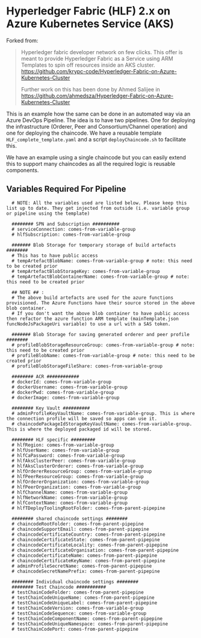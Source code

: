 # Hyperledger Fabric (HLF) 2.x on Azure Kubernetes Service (AKS)

Forked from:
> Hyperledger fabric developer network on few clicks. This offer is meant to provide Hyperledger Fabric as a Service using ARM Templates to spin off resources inside an AKS cluster. https://github.com/krypc-code/Hyperledger-Fabric-on-Azure-Kubernetes-Cluster
>
> Further work on this has been done by Ahmed Salijee in https://github.com/ahmedsza/Hyperledger-Fabric-on-Azure-Kubernetes-Cluster


This is an example how the same can be done in an automated way via an Azure DevOps Pipeline. The idea is to have two pipelines. One for deploying the infrastructure (Orderer, Peer and Consortium/Channel operation) and one for deploying the chaincode. We have a reusable template `HLF_complete_template.yaml` and a script `deployChaincode.sh` to facilitate this.

We have an example using a single chaincode but you can easily extend this to support many chaincodes as all the required logic is reusable components.

## Variables Required For Pipeline

```
  # NOTE: All the variables used are listed below. Please keep this list up to date. They get injected from outside (i.e. variable group or pipeline using the template)

  ######## SPN and Subscription ##########
  # serviceConnection: comes-from-variable-group
  # hlfSubscription: comes-from-variable-group  

  ####### Blob Storage for temporary storage of build artefacts ########
  # This has to have public access
  # tempArtefactBlobName: comes-from-variable-group # note: this need to be created prior
  # tempArtefactBlobStorageKey: comes-from-variable-group 
  # tempArtefactBlobContainerName: comes-from-variable-group # note: this need to be created prior

  ## NOTE ## :
  # The above build artefacts are used for the azure functions provisioned. The Azure Functions have their source stored in the above blob container.
  # If you don't want the above blob container to have public access then refactor the azure function ARM template (mainTemplate.json funcNodeJsPackageUri variable) to use a url with a SAS token.
  
  ####### Blob Storage for saving generated orderer and peer profile ########
  # profileBlobStorageResourceGroup: comes-from-variable-group # note: this need to be created prior
  # profileBlobName: comes-from-variable-group # note: this need to be created prior
  # profileBlobStorageFileShare: comes-from-variable-group

  ######## ACR ############
  # dockerId: comes-from-variable-group 
  # dockerUsername: comes-from-variable-group  
  # dockerPwd: comes-from-variable-group 
  # dockerImage: comes-from-variable-group
  
  ######## Key Vault ##########
  # adminProfileKeyVaultName: comes-from-variable-group. This is where the connection profile will be saved so apps can use it.
  # chaincodePackageIdStorageKeyVaultName: comes-from-variable-group. This is where the deployed packaged id will be stored.  

  ######## HLF specific #########
  # hlfRegion: comes-from-variable-group 
  # hlfUserName: comes-from-variable-group 
  # hlfCaPassword: comes-from-variable-group 
  # hlfAksClusterPeer: comes-from-variable-group 
  # hlfAksClusterOrderer: comes-from-variable-group 
  # hlfOrdererResourceGroup: comes-from-variable-group 
  # hlfPeerResourceGroup: comes-from-variable-group 
  # hlfOrdererOrganization: comes-from-variable-group  
  # hlfPeerOrganization: comes-from-variable-group 
  # hlfChannelName: comes-from-variable-group 
  # hlfNetworkName: comes-from-variable-group 
  # hlfContextName: comes-from-variable-group 
  # hlfTDeployToolingRootFolder: comes-from-parent-pipepine

  ######## shared chaincode settings ########
  # chaincodeRootFolder: comes-from-parent-pipepine
  # chaincodeSupportEmail: comes-from-parent-pipepine
  # chaincodeCertificateCountry: comes-from-parent-pipepine
  # chaincodeCertificateState: comes-from-parent-pipepine
  # chaincodeCertificateLocality: comes-from-parent-pipepine
  # chaincodeCertificateOrganisation: comes-from-parent-pipepine
  # chaincodeCertificateName: comes-from-parent-pipepine
  # chaincodeCertificateKeyName: comes-from-parent-pipepine 
  # adminProfileSecretName: comes-from-parent-pipepine
  # chaincodeSecretNamePrefix: comes-from-parent-pipepine 

  ######## Individual chaincode settings ########
  ######## Test Chaincode ###########
  # testChainCodeFolder: comes-from-parent-pipepine
  # testChainCodeUniqueName: comes-from-parent-pipepine
  # testChainCodeUniqueLabel: comes-from-parent-pipepine
  # testChainCodeVersion: comes-from-variable-group 
  # testChainCodeSequence: comes-from-variable-group 
  # testChainCodeComponentName: comes-from-parent-pipepine
  # testChainCodeUniqueNamespace: comes-from-parent-pipepine
  # testChainCodePort: comes-from-parent-pipepine
```
